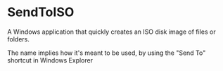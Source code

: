 # SendToISO

A Windows application that quickly creates an ISO disk image of files or folders.

The name implies how it's meant to be used, by using the "Send To" shortcut in Windows Explorer 